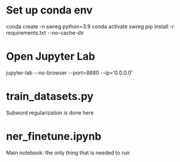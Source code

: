 
# Set up conda env
conda create -n swreg python=3.9
conda activate swreg
pip install -r requirements.txt --no-cache-dir

# Open Jupyter Lab
jupyter-lab --no-browser --port=8880 --ip='0.0.0.0'

# train_datasets.py
Subword regularization is done here

# ner_finetune.ipynb 
Main notebook: the only thing that is needed to run
